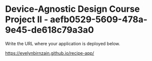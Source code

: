 # Device-Agnostic Design Course Project II - aefb0529-5609-478a-9e45-de618c79a3a0

Write the URL where your application is deployed below.

https://evelynbirnzain.github.io/recipe-app/